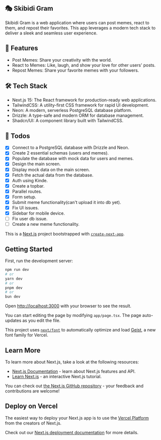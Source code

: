 ## 🎭 Skibidi Gram

Skibidi Gram is a web application where users can post memes, react to them, and
repost their favorites. This app leverages a modern tech stack to deliver a
sleek and seamless user experience.

## 🚀 Features

- Post Memes: Share your creativity with the world.
- React to Memes: Like, laugh, and show your love for other users' posts.
- Repost Memes: Share your favorite memes with your followers.

## 🛠️ Tech Stack

- Next.js 15: The React framework for production-ready web applications.
- TailwindCSS: A utility-first CSS framework for rapid UI development.
- Neon: A modern, serverless PostgreSQL database platform.
- Drizzle: A type-safe and modern ORM for database management.
- Shadcn/UI: A component library built with TailwindCSS.

## 📝 Todos

- [x] Connect to a PostgreSQL database with Drizzle and Neon.
- [x] Create 2 essential schemas (users and memes).
- [x] Populate the database with mock data for users and memes.
- [x] Design the main screen.
- [x] Display mock data on the main screen.
- [x] Fetch the actual data from the database.
- [x] Auth using Kinde.
- [x] Create a topbar.
- [x] Parallel routes.
- [x] Form setup.
- [x] Submit meme functionality(can't upload it into db yet).
- [x] Fix UI issues.
- [x] Sidebar for mobile device.
- [ ] Fix user db issue.
- [ ] Create a new meme functionality.

This is a [Next.js](https://nextjs.org) project bootstrapped with
[`create-next-app`](https://nextjs.org/docs/app/api-reference/cli/create-next-app).

## Getting Started

First, run the development server:

```bash
npm run dev
# or
yarn dev
# or
pnpm dev
# or
bun dev
```

Open [http://localhost:3000](http://localhost:3000) with your browser to see the
result.

You can start editing the page by modifying `app/page.tsx`. The page
auto-updates as you edit the file.

This project uses
[`next/font`](https://nextjs.org/docs/app/building-your-application/optimizing/fonts)
to automatically optimize and load [Geist](https://vercel.com/font), a new font
family for Vercel.

## Learn More

To learn more about Next.js, take a look at the following resources:

- [Next.js Documentation](https://nextjs.org/docs) - learn about Next.js
  features and API.
- [Learn Next.js](https://nextjs.org/learn) - an interactive Next.js tutorial.

You can check out
[the Next.js GitHub repository](https://github.com/vercel/next.js) - your
feedback and contributions are welcome!

## Deploy on Vercel

The easiest way to deploy your Next.js app is to use the
[Vercel Platform](https://vercel.com/new?utm_medium=default-template&filter=next.js&utm_source=create-next-app&utm_campaign=create-next-app-readme)
from the creators of Next.js.

Check out our
[Next.js deployment documentation](https://nextjs.org/docs/app/building-your-application/deploying)
for more details.
